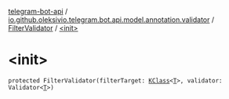[telegram-bot-api](../../index.md) / [io.github.oleksivio.telegram.bot.api.model.annotation.validator](../index.md) / [FilterValidator](index.md) / [&lt;init&gt;](./-init-.md)

# &lt;init&gt;

`protected FilterValidator(filterTarget: `[`KClass`](https://kotlinlang.org/api/latest/jvm/stdlib/kotlin.reflect/-k-class/index.html)`<`[`T`](index.md#T)`>, validator: Validator<`[`T`](index.md#T)`>)`